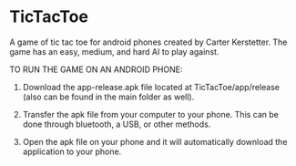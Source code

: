 # TicTacToe
A game of tic tac toe for android phones created by Carter Kerstetter. The game has an easy, medium, and hard AI to play against.

TO RUN THE GAME ON AN ANDROID PHONE:

1. Download the app-release.apk file located at TicTacToe/app/release (also can be found in the main folder as well).

2. Transfer the apk file from your computer to your phone. This can be done through bluetooth, a USB, or other methods.

3. Open the apk file on your phone and it will automatically download the application to your phone.
